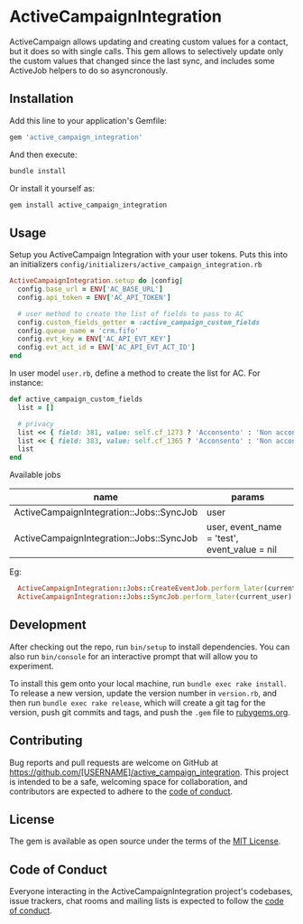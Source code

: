 # ActiveCampaignIntegration

ActiveCampaign allows updating and creating custom values for a contact, but it does so with single calls. This gem allows to selectively update only the custom values that changed since the last sync, and includes some ActiveJob helpers to do so asyncronously.

## Installation

Add this line to your application's Gemfile:

```ruby
gem 'active_campaign_integration'
```

And then execute:

```bash
bundle install
```

Or install it yourself as:

```bash
gem install active_campaign_integration
```

## Usage

Setup you ActiveCampaign Integration with your user tokens. Puts this into an initializers `config/initializers/active_campaign_integration.rb`

```ruby
ActiveCampaignIntegration.setup do |config|
  config.base_url = ENV['AC_BASE_URL']
  config.api_token = ENV['AC_API_TOKEN']

  # user method to create the list of fields to pass to AC
  config.custom_fields_getter = :active_campaign_custom_fields
  config.queue_name = 'crm.fifo'
  config.evt_key = ENV['AC_API_EVT_KEY']
  config.evt_act_id = ENV['AC_API_EVT_ACT_ID']
end
```

In user model `user.rb`, define a method to create the list for AC. For instance:

```ruby
def active_campaign_custom_fields
  list = []

  # privacy
  list << { field: 381, value: self.cf_1273 ? 'Acconsento' : 'Non acconsento' }
  list << { field: 383, value: self.cf_1365 ? 'Acconsento' : 'Non acconsento' }
  list
end
```

Available jobs

| name                                     | params                                       |
| ---------------------------------------- | -------------------------------------------- |
| ActiveCampaignIntegration::Jobs::SyncJob | user                                         |
| ActiveCampaignIntegration::Jobs::SyncJob | user, event_name = 'test', event_value = nil |

Eg:

```ruby
  ActiveCampaignIntegration::Jobs::CreateEventJob.perform_later(current_user, 'JPAnalytics - MyPeople - Primo Dipendente', nil)
  ActiveCampaignIntegration::Jobs::SyncJob.perform_later(current_user)
```

## Development

After checking out the repo, run `bin/setup` to install dependencies. You can also run `bin/console` for an interactive prompt that will allow you to experiment.

To install this gem onto your local machine, run `bundle exec rake install`. To release a new version, update the version number in `version.rb`, and then run `bundle exec rake release`, which will create a git tag for the version, push git commits and tags, and push the `.gem` file to [rubygems.org](https://rubygems.org).

## Contributing

Bug reports and pull requests are welcome on GitHub at https://github.com/[USERNAME]/active_campaign_integration. This project is intended to be a safe, welcoming space for collaboration, and contributors are expected to adhere to the [code of conduct](https://github.com/[USERNAME]/active_campaign_integration/blob/master/CODE_OF_CONDUCT.md).

## License

The gem is available as open source under the terms of the [MIT License](https://opensource.org/licenses/MIT).

## Code of Conduct

Everyone interacting in the ActiveCampaignIntegration project's codebases, issue trackers, chat rooms and mailing lists is expected to follow the [code of conduct](https://github.com/[USERNAME]/active_campaign_integration/blob/master/CODE_OF_CONDUCT.md).
